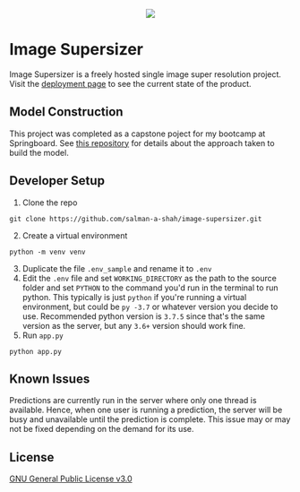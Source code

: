 <p align="center">
  <img src="https://i.ibb.co/HTPXt1q/example-prediction.png">
</p>

# Image Supersizer
Image Supersizer is a freely hosted single image super resolution project. Visit the [deployment page](https://thephilosopher.pythonanywhere.com/) to see the current state of the product.

## Model Construction
This project was completed as a capstone poject for my bootcamp at Springboard. See [this repository](https://github.com/salman-a-shah/Springboard) for details about the approach taken to build the model.

## Developer Setup
1. Clone the repo
```
git clone https://github.com/salman-a-shah/image-supersizer.git
```
2. Create a virtual environment
```
python -m venv venv
```
3. Duplicate the file `.env_sample` and rename it to `.env`
4. Edit the `.env` file and set `WORKING_DIRECTORY` as the path to the source folder and set `PYTHON` to the command you'd run in the terminal to run python. This typically is just `python` if you're running a virtual environment, but could be `py -3.7` or whatever version you decide to use. Recommended python version is `3.7.5` since that's the same version as the server, but any `3.6+` version should work fine.
5. Run `app.py`
```
python app.py
```

## Known Issues
Predictions are currently run in the server where only one thread is available. Hence, when one user is running a prediction, the server will be busy and unavailable until the prediction is complete. This issue may or may not be fixed depending on the demand for its use.

## License
[GNU General Public License v3.0](https://github.com/salman-a-shah/image-supersizer/blob/servermaster/LICENSE)
